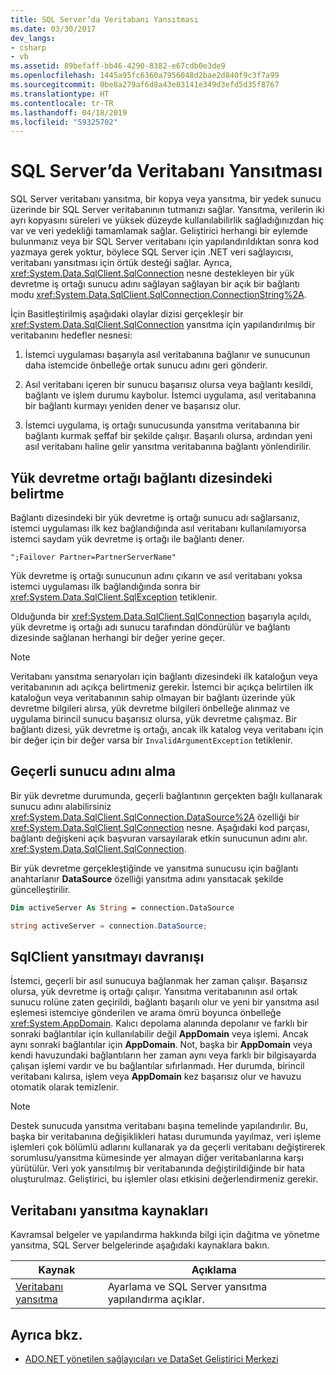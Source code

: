 ```yaml
---
title: SQL Server’da Veritabanı Yansıtması
ms.date: 03/30/2017
dev_langs:
- csharp
- vb
ms.assetid: 89befaff-bb46-4290-8382-e67cdb0e3de9
ms.openlocfilehash: 1445a95fc6360a7956048d2bae2d840f9c3f7a99
ms.sourcegitcommit: 0be8a279af6d8a43e03141e349d3efd5d35f8767
ms.translationtype: HT
ms.contentlocale: tr-TR
ms.lasthandoff: 04/18/2019
ms.locfileid: "59325702"
---
```

# <a name="database-mirroring-in-sql-server"></a>SQL Server’da Veritabanı Yansıtması
SQL Server veritabanı yansıtma, bir kopya veya yansıtma, bir yedek sunucu üzerinde bir SQL Server veritabanının tutmanızı sağlar. Yansıtma, verilerin iki ayrı kopyasını süreleri ve yüksek düzeyde kullanılabilirlik sağladığınızdan hiç var ve veri yedekliği tamamlamak sağlar. Geliştirici herhangi bir eylemde bulunmanız veya bir SQL Server veritabanı için yapılandırıldıktan sonra kod yazmaya gerek yoktur, böylece SQL Server için .NET veri sağlayıcısı, veritabanı yansıtması için örtük desteği sağlar. Ayrıca, <xref:System.Data.SqlClient.SqlConnection> nesne destekleyen bir yük devretme iş ortağı sunucu adını sağlayan sağlayan bir açık bir bağlantı modu <xref:System.Data.SqlClient.SqlConnection.ConnectionString%2A>.  
  
 İçin Basitleştirilmiş aşağıdaki olaylar dizisi gerçekleşir bir <xref:System.Data.SqlClient.SqlConnection> yansıtma için yapılandırılmış bir veritabanını hedefler nesnesi:  
  
1. İstemci uygulaması başarıyla asıl veritabanına bağlanır ve sunucunun daha istemcide önbelleğe ortak sunucu adını geri gönderir.  
  
2. Asıl veritabanı içeren bir sunucu başarısız olursa veya bağlantı kesildi, bağlantı ve işlem durumu kaybolur. İstemci uygulama, asıl veritabanına bir bağlantı kurmayı yeniden dener ve başarısız olur.  
  
3. İstemci uygulama, iş ortağı sunucusunda yansıtma veritabanına bir bağlantı kurmak şeffaf bir şekilde çalışır. Başarılı olursa, ardından yeni asıl veritabanı haline gelir yansıtma veritabanına bağlantı yönlendirilir.  
  
## <a name="specifying-the-failover-partner-in-the-connection-string"></a>Yük devretme ortağı bağlantı dizesindeki belirtme  
 Bağlantı dizesindeki bir yük devretme iş ortağı sunucu adı sağlarsanız, istemci uygulaması ilk kez bağlandığında asıl veritabanı kullanılamıyorsa istemci saydam yük devretme iş ortağı ile bağlantı dener.  
  
```  
";Failover Partner=PartnerServerName"  
```  
  
 Yük devretme iş ortağı sunucunun adını çıkarın ve asıl veritabanı yoksa istemci uygulaması ilk bağlandığında sonra bir <xref:System.Data.SqlClient.SqlException> tetiklenir.  
  
 Olduğunda bir <xref:System.Data.SqlClient.SqlConnection> başarıyla açıldı, yük devretme iş ortağı adı sunucu tarafından döndürülür ve bağlantı dizesinde sağlanan herhangi bir değer yerine geçer.  
  
> [!NOTE]
>  Veritabanı yansıtma senaryoları için bağlantı dizesindeki ilk kataloğun veya veritabanının adı açıkça belirtmeniz gerekir. İstemci bir açıkça belirtilen ilk kataloğun veya veritabanının sahip olmayan bir bağlantı üzerinde yük devretme bilgileri alırsa, yük devretme bilgileri önbelleğe alınmaz ve uygulama birincil sunucu başarısız olursa, yük devretme çalışmaz. Bir bağlantı dizesi, yük devretme iş ortağı, ancak ilk katalog veya veritabanı için bir değer için bir değer varsa bir `InvalidArgumentException` tetiklenir.  
  
## <a name="retrieving-the-current-server-name"></a>Geçerli sunucu adını alma  
 Bir yük devretme durumunda, geçerli bağlantının gerçekten bağlı kullanarak sunucu adını alabilirsiniz <xref:System.Data.SqlClient.SqlConnection.DataSource%2A> özelliği bir <xref:System.Data.SqlClient.SqlConnection> nesne. Aşağıdaki kod parçası, bağlantı değişkeni açık başvuran varsayılarak etkin sunucunun adını alır. <xref:System.Data.SqlClient.SqlConnection>.  
  
 Bir yük devretme gerçekleştiğinde ve yansıtma sunucusu için bağlantı anahtarlanır **DataSource** özelliği yansıtma adını yansıtacak şekilde güncelleştirilir.  
  
```vb  
Dim activeServer As String = connection.DataSource  
```  
  
```csharp  
string activeServer = connection.DataSource;  
```  
  
## <a name="sqlclient-mirroring-behavior"></a>SqlClient yansıtmayı davranışı  
 İstemci, geçerli bir asıl sunucuya bağlanmak her zaman çalışır. Başarısız olursa, yük devretme iş ortağı çalışır. Yansıtma veritabanının asıl ortak sunucu rolüne zaten geçirildi, bağlantı başarılı olur ve yeni bir yansıtma asıl eşlemesi istemciye gönderilen ve arama ömrü boyunca önbelleğe <xref:System.AppDomain>. Kalıcı depolama alanında depolanır ve farklı bir sonraki bağlantılar için kullanılabilir değil **AppDomain** veya işlemi. Ancak aynı sonraki bağlantılar için **AppDomain**. Not, başka bir **AppDomain** veya kendi havuzundaki bağlantıların her zaman aynı veya farklı bir bilgisayarda çalışan işlemi vardır ve bu bağlantılar sıfırlanmadı. Her durumda, birincil veritabanı kalırsa, işlem veya **AppDomain** kez başarısız olur ve havuzu otomatik olarak temizlenir.  
  
> [!NOTE]
>  Destek sunucuda yansıtma veritabanı başına temelinde yapılandırılır. Bu, başka bir veritabanına değişiklikleri hatası durumunda yayılmaz, veri işleme işlemleri çok bölümlü adlarını kullanarak ya da geçerli veritabanı değiştirerek sorumlusu/yansıtma kümesinde yer almayan diğer veritabanlarına karşı yürütülür. Veri yok yansıtılmış bir veritabanında değiştirildiğinde bir hata oluşturulmaz. Geliştirici, bu işlemler olası etkisini değerlendirmeniz gerekir.  
  
## <a name="database-mirroring-resources"></a>Veritabanı yansıtma kaynakları  
 Kavramsal belgeler ve yapılandırma hakkında bilgi için dağıtma ve yönetme yansıtma, SQL Server belgelerinde aşağıdaki kaynaklara bakın.  
  
|Kaynak|Açıklama|  
|--------------|-----------------|  
|[Veritabanı yansıtma](/sql/database-engine/database-mirroring/database-mirroring-sql-server)|Ayarlama ve SQL Server yansıtma yapılandırma açıklar.|  
  
## <a name="see-also"></a>Ayrıca bkz.

- [ADO.NET yönetilen sağlayıcıları ve DataSet Geliştirici Merkezi](https://go.microsoft.com/fwlink/?LinkId=217917)
